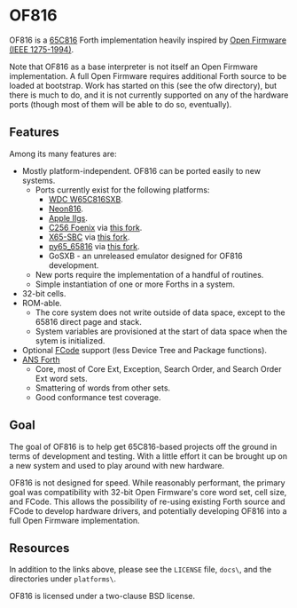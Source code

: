 # OF816
OF816 is a [65C816](https://www.westerndesigncenter.com/wdc/w65c816s-chip.cfm)
Forth implementation heavily inspired by 
[Open Firmware (IEEE 1275-1994)](https://www.openfirmware.info/Welcome_to_OpenBIOS).

Note that OF816 as a base interpreter is not itself an Open Firmware
implementation.  A full Open Firmware requires additional Forth source to be
loaded at bootstrap.  Work has started on this (see the ofw directory),
but there is much to do, and it is not currently supported on any of the
hardware ports (though most of them will be able to do so, eventually).

## Features

Among its many features are:
  * Mostly platform-independent.  OF816 can be ported easily to new systems.
    * Ports currently exist for the following platforms:
      * [WDC W65C816SXB](https://wdc65xx.com/Single-Board-Computers/w65c816sxb/).
      * [Neon816](https://hackaday.io/project/164325-neon816).
      * [Apple IIgs](https://en.wikipedia.org/wiki/Apple_IIGS).
      * [C256 Foenix](https://c256foenix.com) via [this fork](https://github.com/aniou/of816).
      * [X65-SBC](https://hackaday.io/project/194866-x65-sbc) via [this fork](https://github.com/jsyk/of816/tree/x65sbc).
      * [py65_65816](https://github.com/tmr4/py65_65816) via [this fork](https://github.com/tmr4/of816/tree/master).
      * GoSXB - an unreleased emulator designed for OF816 development.
    * New ports require the implementation of a handful of routines.
    * Simple instantiation of one or more Forths in a system.
  * 32-bit cells.
  * ROM-able.
    * The core system does not write outside of data space, except to the 65816
      direct page and stack.  
    * System variables are provisioned at the start of data space when the sytem
      is initialized.
  * Optional [FCode](https://www.openfirmware.info/Forth/FCode) support 
    (less Device Tree and Package functions).
  * [ANS Forth](http://lars.nocrew.org/dpans/dpans.htm)
    * Core, most of Core Ext, Exception, Search Order, and Search Order Ext word
      sets.
    * Smattering of words from other sets.
    * Good conformance test coverage.

## Goal

The goal of OF816 is to help get 65C816-based projects off the ground in terms
of development and testing.  With a little effort it can be brought up on a new
system and used to play around with new hardware.

OF816 is not designed for speed.  While reasonably performant, the primary goal
was compatibility with 32-bit Open Firmware's core word set, cell size, and
FCode. This allows the possibility of re-using existing Forth source and FCode
to develop hardware drivers, and potentially developing OF816 into a full Open
Firmware implementation.

## Resources

In addition to the links above, please see the ``LICENSE`` file, ``docs\``, and
the directories under ``platforms\``.

OF816 is licensed under a two-clause BSD license.
